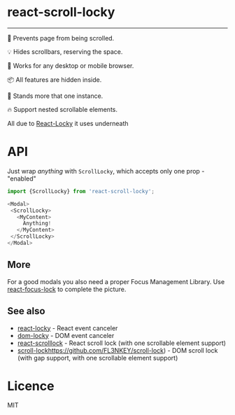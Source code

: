 # react-scroll-locky 
----
📜 Prevents page from being scrolled.

💡 Hides scrollbars, reserving the space.

🤘 Works for any desktop or mobile browser.

📦 All features are hidden inside.

👫 Stands more that one instance.

🔥 Support nested scrollable elements.

All due to [React-Locky](https://github.com/theKashey/react-locky) it uses underneath

# API

Just wrap _anything_ with `ScrollLocky`, which accepts only one prop - "enabled"

```js
import {ScrollLocky} from 'react-scroll-locky';

<Modal>
 <ScrollLocky>
   <MyContent>
     Anything!
   </MyContent>
 </ScrollLocky>
</Modal>   
```

## More

For a good modals you also need a proper Focus Management Library.
Use [react-focus-lock](https://github.com/theKashey/react-focus-lock) to complete the picture.

## See also
 - [react-locky]() - React event canceler
 - [dom-locky]() - DOM event canceler
 - [react-scrolllock](https://github.com/jossmac/react-scrolllock) - React scroll lock (with one scrollable element support)
 - [scroll-lock]()https://github.com/FL3NKEY/scroll-lock) - DOM scroll lock (with gap support, with one scrollable element support)  

# Licence
 MIT
